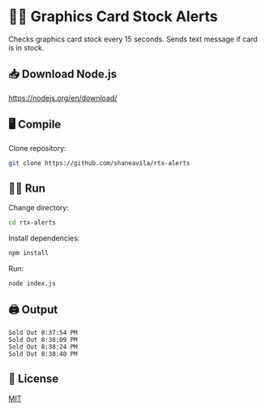 # :man_technologist: Graphics Card Stock Alerts
Checks graphics card stock every 15 seconds. Sends text message if card is in stock.

## :inbox_tray: Download Node.js
https://nodejs.org/en/download/

## :desktop_computer: Compile
Clone repository:
```bash
git clone https://github.com/shaneavila/rtx-alerts
```

## :running_man: Run
Change directory:
```bash
cd rtx-alerts
```
Install dependencies:
```bash
npm install
```
Run:
```bash
node index.js
```

## :printer: Output
```
Sold Out 8:37:54 PM
Sold Out 8:38:09 PM
Sold Out 8:38:24 PM
Sold Out 8:38:40 PM
```
## :page_facing_up: License
[MIT](https://choosealicense.com/licenses/mit/)
